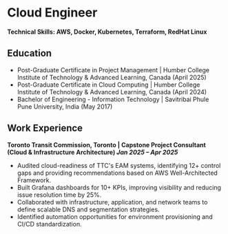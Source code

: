 # Cloud Engineer
**Technical Skills: AWS, Docker, Kubernetes, Terraform, RedHat Linux**

## Education
-	Post-Graduate Certificate in Project Management  | Humber College Institute of Technology & Advanced Learning, Canada (April 2025)
-	Post-Graduate Certificate in Cloud Computing     | Humber College Institute of Technology & Advanced Learning, Canada (April 2024)
- Bachelor of Engineering - Information Technology | Savitribai Phule Pune University, India (May 2017)

## Work Experience

**Toronto Transit Commission, Toronto | Capstone Project Consultant (Cloud & Infrastructure Architecture) *Jan 2025 – Apr 2025***
- Audited cloud-readiness of TTC's EAM systems, identifying 12+ control gaps and providing recommendations based on AWS Well-Architected Framework.
- Built Grafana dashboards for 10+ KPIs, improving visibility and reducing issue resolution time by 25%.
- Collaborated with infrastructure, application, and network teams to define scalable DNS and segmentation strategies.
- Identified automation opportunities for environment provisioning and CI/CD standardization.
